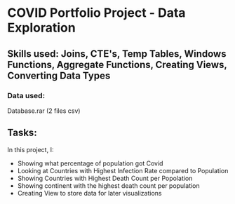 # COVID Portfolio Project - Data Exploration

##  Skills used: Joins, CTE's, Temp Tables, Windows Functions, Aggregate Functions, Creating Views, Converting Data Types

### Data used:
  Database.rar (2 files csv)
 

## Tasks:
In this project, I:
- Showing what percentage of population got Covid
- Looking at Countries with Highest Infection Rate compared to Population
- Showing Countries with Highest Death Count per Popolation
- Showing continent with the highest death count per population
- Creating View to store data for later visualizations
